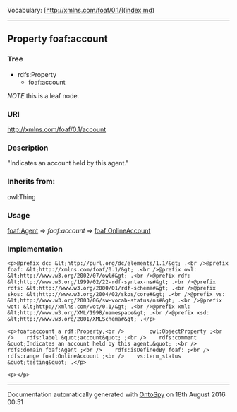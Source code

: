 Vocabulary: [http://xmlns.com/foaf/0.1/](index.md) 



---	
	




    


## Property foaf:account


### Tree

* rdfs:Property
    * foaf:account





*NOTE* this is a leaf node.


### URI
http://xmlns.com/foaf/0.1/account

### Description
&quot;Indicates an account held by this agent.&quot;


### Inherits from:
owl:Thing



### Usage


[foaf:Agent](class-4-foafagent.md) 
=&gt;&nbsp;_foaf:account_&nbsp;=&gt;&nbsp;[foaf:OnlineAccount](class-9-foafonlineaccount.md)

### Implementation
```
<p>@prefix dc: &lt;http://purl.org/dc/elements/1.1/&gt; .<br />@prefix foaf: &lt;http://xmlns.com/foaf/0.1/&gt; .<br />@prefix owl: &lt;http://www.w3.org/2002/07/owl#&gt; .<br />@prefix rdf: &lt;http://www.w3.org/1999/02/22-rdf-syntax-ns#&gt; .<br />@prefix rdfs: &lt;http://www.w3.org/2000/01/rdf-schema#&gt; .<br />@prefix skos: &lt;http://www.w3.org/2004/02/skos/core#&gt; .<br />@prefix vs: &lt;http://www.w3.org/2003/06/sw-vocab-status/ns#&gt; .<br />@prefix wot: &lt;http://xmlns.com/wot/0.1/&gt; .<br />@prefix xml: &lt;http://www.w3.org/XML/1998/namespace&gt; .<br />@prefix xsd: &lt;http://www.w3.org/2001/XMLSchema#&gt; .</p>

<p>foaf:account a rdf:Property,<br />        owl:ObjectProperty ;<br />    rdfs:label &quot;account&quot; ;<br />    rdfs:comment &quot;Indicates an account held by this agent.&quot; ;<br />    rdfs:domain foaf:Agent ;<br />    rdfs:isDefinedBy foaf: ;<br />    rdfs:range foaf:OnlineAccount ;<br />    vs:term_status &quot;testing&quot; .</p>

<p></p>
```










---

Documentation automatically generated with [OntoSpy](http://ontospy.readthedocs.org/ "Open") on 18th August 2016 00:51